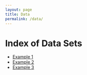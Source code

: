 ```yaml
---
layout: page
title: Data
permalink: /data/
---
```


# Index of Data Sets

- [Example 1](http://google.com)
- [Example 2](http://google.com)
- [Example 3](http://google.com)
